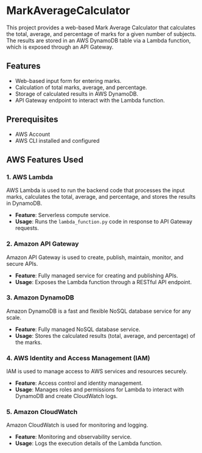 # MarkAverageCalculator

This project provides a web-based Mark Average Calculator that calculates the total, average, and percentage of marks for a given number of subjects. The results are stored in an AWS DynamoDB table via a Lambda function, which is exposed through an API Gateway.

## Features

- Web-based input form for entering marks.
- Calculation of total marks, average, and percentage.
- Storage of calculated results in AWS DynamoDB.
- API Gateway endpoint to interact with the Lambda function.

## Prerequisites

- AWS Account
- AWS CLI installed and configured

## AWS Features Used

### 1. AWS Lambda
AWS Lambda is used to run the backend code that processes the input marks, calculates the total, average, and percentage, and stores the results in DynamoDB.

- **Feature**: Serverless compute service.
- **Usage**: Runs the `lambda_function.py` code in response to API Gateway requests.

### 2. Amazon API Gateway
Amazon API Gateway is used to create, publish, maintain, monitor, and secure APIs.

- **Feature**: Fully managed service for creating and publishing APIs.
- **Usage**: Exposes the Lambda function through a RESTful API endpoint.

### 3. Amazon DynamoDB
Amazon DynamoDB is a fast and flexible NoSQL database service for any scale.

- **Feature**: Fully managed NoSQL database service.
- **Usage**: Stores the calculated results (total, average, and percentage) of the marks.

### 4. AWS Identity and Access Management (IAM)
IAM is used to manage access to AWS services and resources securely.

- **Feature**: Access control and identity management.
- **Usage**: Manages roles and permissions for Lambda to interact with DynamoDB and create CloudWatch logs.

### 5. Amazon CloudWatch
Amazon CloudWatch is used for monitoring and logging.

- **Feature**: Monitoring and observability service.
- **Usage**: Logs the execution details of the Lambda function.

